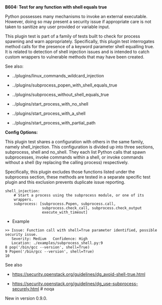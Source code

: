 **B604: Test for any function with shell equals true**

Python possesses many mechanisms to invoke an external executable.
However, doing so may present a security issue if appropriate care is
not taken to sanitize any user provided or variable input.

This plugin test is part of a family of tests built to check for process
spawning and warn appropriately. Specifically, this plugin test
interrogates method calls for the presence of a keyword parameter shell
equalling true. It is related to detection of shell injection issues and
is intended to catch custom wrappers to vulnerable methods that may have
been created.

See also:

  - ../plugins/linux\_commands\_wildcard\_injection

  - ../plugins/subprocess\_popen\_with\_shell\_equals\_true

  - ../plugins/subprocess\_without\_shell\_equals\_true

  - ../plugins/start\_process\_with\_no\_shell

  - ../plugins/start\_process\_with\_a\_shell

  - ../plugins/start\_process\_with\_partial\_path

**Config Options:**

This plugin test shares a configuration with others in the same family,
namely shell\_injection. This configuration is divided up into three
sections, subprocess, shell and no\_shell. They each list Python calls
that spawn subprocesses, invoke commands within a shell, or invoke
commands without a shell (by replacing the calling process)
respectively.

Specifically, this plugin excludes those functions listed under the
subprocess section, these methods are tested in a separate specific test
plugin and this exclusion prevents duplicate issue reporting.

    shell_injection:
        # Start a process using the subprocess module, or one of its
        wrappers.
        subprocess: [subprocess.Popen, subprocess.call,
                     subprocess.check_call, subprocess.check_output
                     execute_with_timeout]

  - Example

<!-- end list -->

    >> Issue: Function call with shell=True parameter identified, possible
    security issue.
       Severity: Medium   Confidence: High
       Location: ./examples/subprocess_shell.py:9
    8 pop('/bin/gcc --version', shell=True)
    9 Popen('/bin/gcc --version', shell=True)
    10

See also

  - <https://security.openstack.org/guidelines/dg_avoid-shell-true.html>

  - <https://security.openstack.org/guidelines/dg_use-subprocess-securely.html>
    \# noqa

New in version 0.9.0.
